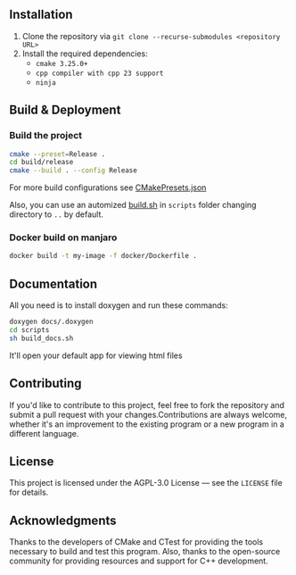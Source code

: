 ## Installation

1. Clone the repository via `git clone --recurse-submodules <repository URL>`
2. Install the required dependencies:
    - `cmake 3.25.0+`
    - `cpp compiler with cpp 23 support`
    - `ninja`

## Build & Deployment

### Build the project

```bash
cmake --preset=Release .
cd build/release
cmake --build . --config Release
```

For more build configurations
see [CMakePresets.json](https://github.com/geugenm/sdl-overview/blob/master/CMakePresets.json)

Also,
you can use an automized [build.sh](https://github.com/geugenm/sdl-overview/blob/master/scripts/build.sh)
in `scripts` folder changing directory to `..` by default.

### Docker build on manjaro

```bash
docker build -t my-image -f docker/Dockerfile .
```

## Documentation

All you need is to install doxygen and run these commands:

```bash
doxygen docs/.doxygen
cd scripts
sh build_docs.sh
```

It'll open your default app for viewing html files

## Contributing

If you'd like to contribute to this project, feel free to fork the repository and submit a pull request with your
changes.Contributions are always welcome, whether it's an improvement to the existing program or a new program in a
different language.

## License

This project is licensed under the AGPL-3.0 License — see the `LICENSE` file for details.

## Acknowledgments

Thanks to the developers of CMake and CTest for providing the tools necessary to build and test this program. Also,
thanks to the open-source community for providing resources and support for C++ development.